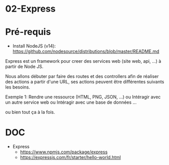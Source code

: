 # 02-Express

# Pré-requis
  - Install NodeJS (v14): https://github.com/nodesource/distributions/blob/master/README.md

Express est un framework pour creer des services web (site web, api, ...) à partir de Node JS.

Nous allons débuter par faire des routes et des controllers afin de réaliser des actions a partir d'une URL, ses actions peuvent être différentes suivants les besoins.

Exemple 1:
Rendre une ressource (HTML, PNG, JSON, ...)
ou Intéragir avec un autre service web
ou Intéragir avec une base de données ...

ou bien tout ça à la fois.

# DOC
  - Express
    - https://www.npmjs.com/package/express
    - https://expressjs.com/fr/starter/hello-world.html

